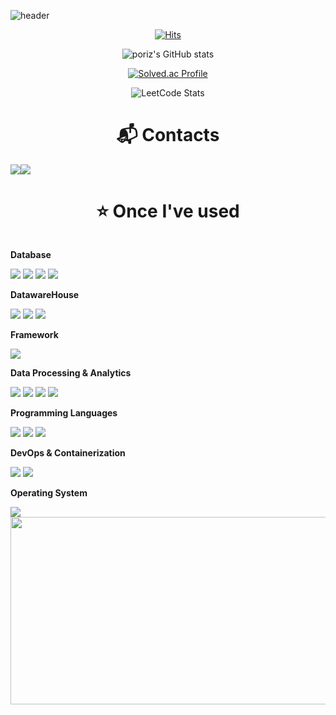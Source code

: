 
![header](https://capsule-render.vercel.app/api?type=waving&height=300&color=gradient&text=Pori's%20GitHub&reversal=false&textBg=false&fontColor=008B8B&desc=Taesu%20Jang)


<div align="center">

[![Hits](https://hits.seeyoufarm.com/api/count/incr/badge.svg?url=https%3A%2F%2Fgithub.com%2Fporiz%2Fhit-counter&count_bg=%236DD665&title_bg=%23433C3C&icon=github.svg&icon_color=%23D2EAB3&title=hits&edge_flat=true)](https://hits.seeyoufarm.com)


![poriz's GitHub stats](https://github-readme-stats.vercel.app/api?username=poriz&show_icons=true&theme=vue)

[![Solved.ac Profile](http://mazassumnida.wtf/api/v2/generate_badge?boj=hl5gri)](https://solved.ac/hl5gri/)

![LeetCode Stats](https://leetcard.jacoblin.cool/poriz?theme=light&font=Cute%20Font)

<div align="center">

# :mailbox_with_mail: Contacts
<div style="display:flex; flex-direction:row;">
    <a href="mailto:porits789@gmail.com">
        <img src="https://img.shields.io/badge/Gmail-EA4335?style=for-the-badge&logo=Gmail&logoColor=white"> 
    </a>
    <a href="https://www.linkedin.com/in/태수-장-10a900285">
        <img src="https://img.shields.io/badge/LinkedIn-0077B5?style=for-the-badge&logo=LinkedIn&logoColor=white"> 
    </a>
</div>



# :star: Once I've used
<div style="display:flex; flex-direction:column; align-items:flex-start;">
    <!-- Database -->
    <p><strong>Database</strong></p>
    <div>
        <img src="https://img.shields.io/badge/oracle-F80000?style=for-the-badge&logo=oracle&logoColor=white">
        <img src="https://img.shields.io/badge/mysql-4479A1?style=for-the-badge&logo=mysql&logoColor=white">
        <img src="https://img.shields.io/badge/firebase-FFCA28?style=for-the-badge&logo=firebase&logoColor=black">
        <img src="https://img.shields.io/badge/postgreSQL-4169E1?style=for-the-badge&logo=postgresql&logoColor=white">
    </div>
    <!-- DatawareHouse -->
    <p><strong>DatawareHouse</strong></p>
    <div>
        <img src="https://img.shields.io/badge/AWS-232F3E?style=for-the-badge&logo=amazonaws&logoColor=white">
        <img src="https://img.shields.io/badge/Snowflake-29B5E8?style=for-the-badge&logo=Snowflake&logoColor=white">
        <img src="https://img.shields.io/badge/GCP-4285F4?style=for-the-badge&logo=googlecloud&logoColor=white">
    </div>
    <!-- Framework -->
    <p><strong>Framework</strong></p>
    <div>
        <img src="https://img.shields.io/badge/React_Native-61DAFB?style=for-the-badge&logo=react&logoColor=black">
    </div>
    <!-- Data Processing & Analytics -->
    <p><strong>Data Processing & Analytics</strong></p>
    <div>
        <img src="https://img.shields.io/badge/Spark-E25A1C?style=for-the-badge&logo=apachespark&logoColor=white">
        <img src="https://img.shields.io/badge/Airflow-017CEE?style=for-the-badge&logo=apacheairflow&logoColor=white">
        <img src="https://img.shields.io/badge/Presto-5890FF?style=for-the-badge&logo=presto&logoColor=white">
        <img src="https://img.shields.io/badge/Kafka-231F20?style=for-the-badge&logo=apachekafka&logoColor=white">
    </div>
    <!-- Programming Languages -->
    <p><strong>Programming Languages</strong></p>
    <div>
        <img src="https://img.shields.io/badge/Python-3776AB?style=for-the-badge&logo=python&logoColor=white">
        <img src="https://img.shields.io/badge/Java-007396?style=for-the-badge&logo=java&logoColor=white">
        <img src="https://img.shields.io/badge/C-A8B9CC?style=for-the-badge&logo=c&logoColor=white">
    </div>
    <!-- DevOps & Containerization -->
    <p><strong>DevOps & Containerization</strong></p>
    <div>
        <img src="https://img.shields.io/badge/GitHub_Actions-2088FF?style=for-the-badge&logo=githubactions&logoColor=white">
        <img src="https://img.shields.io/badge/Docker-2496ED?style=for-the-badge&logo=docker&logoColor=white">
    </div>
    <!-- Operating System -->
    <p><strong>Operating System</strong></p>
    <div>
        <img src="https://img.shields.io/badge/Linux-FCC624?style=for-the-badge&logo=linux&logoColor=black">
    </div>
</div>


<a href="https://github.com/devxb/gitanimals">
  <img src="https://render.gitanimals.org/lines/{poriz}?pet-id=1" width="1000" height="300"/>
</a>


